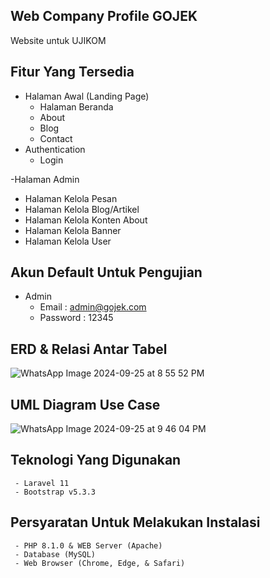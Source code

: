 ## Web Company Profile GOJEK

Website untuk UJIKOM

## Fitur Yang Tersedia

- Halaman Awal (Landing Page)
  - Halaman Beranda
  - About
  - Blog
  - Contact
- Authentication
  - Login
    
-Halaman Admin
  - Halaman Kelola Pesan
  - Halaman Kelola Blog/Artikel
  - Halaman Kelola Konten About
  - Halaman Kelola Banner
  - Halaman Kelola User

## Akun Default Untuk Pengujian 

- Admin
  - Email : admin@gojek.com
  - Password : 12345

## ERD & Relasi Antar Tabel

![WhatsApp Image 2024-09-25 at 8 55 52 PM](https://github.com/user-attachments/assets/486976bf-3bc9-47b9-a21b-4d4cd39384a7)

## UML Diagram Use Case

![WhatsApp Image 2024-09-25 at 9 46 04 PM](https://github.com/user-attachments/assets/c86af1e0-a566-4e57-8876-a36d03276067)

## Teknologi Yang Digunakan

     - Laravel 11
     - Bootstrap v5.3.3

## Persyaratan Untuk Melakukan Instalasi

     - PHP 8.1.0 & WEB Server (Apache)
     - Database (MySQL)
     - Web Browser (Chrome, Edge, & Safari)

        




